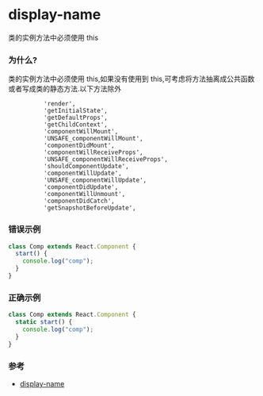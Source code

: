 # display-name

类的实例方法中必须使用 this

### 为什么?

类的实例方法中必须使用 this,如果没有使用到 this,可考虑将方法抽离成公共函数或者写成类的静态方法.以下方法除外

```shell
          'render',
          'getInitialState',
          'getDefaultProps',
          'getChildContext',
          'componentWillMount',
          'UNSAFE_componentWillMount',
          'componentDidMount',
          'componentWillReceiveProps',
          'UNSAFE_componentWillReceiveProps',
          'shouldComponentUpdate',
          'componentWillUpdate',
          'UNSAFE_componentWillUpdate',
          'componentDidUpdate',
          'componentWillUnmount',
          'componentDidCatch',
          'getSnapshotBeforeUpdate',
```

### 错误示例

```jsx
class Comp extends React.Component {
  start() {
    console.log("comp");
  }
}
```

### 正确示例

```jsx
class Comp extends React.Component {
  static start() {
    console.log("comp");
  }
}
```

### 参考

- [display-name](https://github.com/jsx-eslint/eslint-plugin-react/blob/c42b624d0fb9ad647583a775ab9751091eec066f/docs/rules/display-name)
